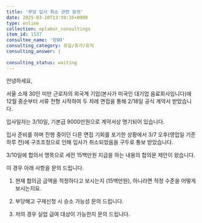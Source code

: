 ```yaml
---
title: '부당 입사 취소 관련 문의'
date: 2025-03-10T13:59:35+0900
type: online
collection: eplabor_consultings
item_id: 1537
consultee_name: '방OO'
consulting_category: 휴일/휴가/휴직
consulting_answer: |
    
consulting_status: waiting
---
```


안녕하세요, 

서울 소재 30인 미만 근로자의 외국계 기업(본사가 미국인 대기업 음료회사입니다)에 12월 중순부터 서류 전형 시작하여 두 차례 면접을 통해 2/18일 공식 계약서 받았습니다.

입사일자는 3/10일,  기본급 9000만원으로 계약서상 명기되어 있습니다. 

입사 준비를 하며 진행 중이던 다른 면접 기회를 포기한 상황에서 3/7 오후(영업일 기준 하루 전)에 구조조정으로 인해 입사가 취소되었음을 구두로 통보 받았습니다. 

3/10일에 합의서 명목으로 세전 15백만원 지급을 하는 내용의 합의문 제안이 왔습니다. 

이 경우 아래 사항을 문의 드립니다. 

1. 현재 합의금 금액을 적정하다고 보시는지 (15백만원), 아니라면 적정 수준을 어떻게 보시는지요.

2. 부당해고 구제신청 시 승소 가능성 문의 드립니다. 

3. 저의 경우 실업 급여 대상이 가능한지 문의 드립니다. 
